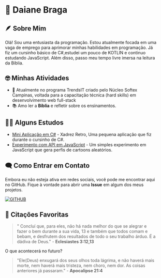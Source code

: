 # 🚀 Daiane Braga  

## 🪶 Sobre Mim

Olá! Sou uma entusiasta da programação. Estou atualmente focada em uma vaga de emprego para aprimorar minhas habilidades em programação. Já fiz um cursinho básico de C#,estudei um pouco de KOTLIN e continuo estudando JavaScript. Além disso, passo meu tempo livre imersa na leitura da Bíblia.

## 🤓 Minhas Atividades

- 🌱 Atualmente no programa TrendsIT criado pelo Núcleo Softex Campinas, voltada para a capacitação técnica (hard skills) em desenvolvimento web full-stack
- 📚 Amo ler a **Bíblia** e refletir sobre os ensinamentos.

## 👩‍💻 Alguns Estudos

- [Mini Aplicação em C#](https://github.com/Daianebs/Xadrez-no-console) - Xadrez Retro, Uma pequena aplicação que fiz durante o cursinho de C#.
- [Experimento com API em JavaScript](https://github.com/Daianebs/gerar-Perfis-Aleatorios) - Um simples experimento em JavaScript que gera perfis de cartoons aleatórios.

## 🗨️ Como Entrar em Contato

Embora eu não esteja ativa em redes sociais, você pode me encontrar aqui no GitHub. Fique à vontade para abrir uma **Issue** em algum dos meus projetos.

[![GITHUB](https://img.shields.io/badge/Github-000?style=for-the-badge&logo=github&logoColor=0E76A8)](https://github.com/Daianebs)

## 📖 Citações Favoritas

> " Concluí que, para eles, não há nada melhor do que se alegrar e fazer o bem durante a sua vida, 13  e também que todos comam e bebam, e desfrutem dos resultados de todo o seu trabalho árduo. É a dádiva de Deus."  - **Eclesiastes 3:12,13**

O que acontecerá no futuro? 
> "Ele(Deus) enxugará dos seus olhos toda lágrima, e não haverá mais morte, nem haverá mais tristeza, nem choro, nem dor. As coisas anteriores já passaram." - **Apocalipse 21:4**

